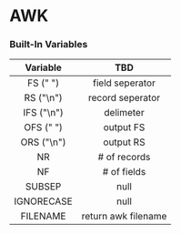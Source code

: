 # AWK

### Built-In Variables

| Variable      | TBD                  |
| :---:         |     :---:      |
| FS   (" ")    | field seperator      |
| RS   ("\n")   | record seperator     |
| IFS  ("\n")   | delimeter            |
| OFS  (" ")    | output FS            |
| ORS  ("\n")   | output RS            |
| NR            | # of records         |
| NF            | # of fields          |
| SUBSEP        | null                 |
| IGNORECASE    | null                 |
| FILENAME      | return awk filename  |
